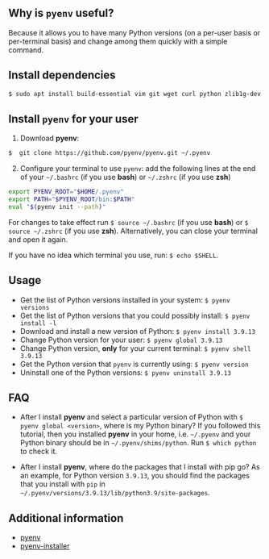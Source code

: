 Why is `pyenv` useful?
----------------------

Because it allows you to have many Python versions (on a per-user basis or per-terminal basis) and change among them quickly with a simple command.

Install dependencies
--------------------
```bash
$ sudo apt install build-essential vim git wget curl python zlib1g-dev libbz2-dev libreadline-dev libssl-dev libsqlite3-dev libffi-dev liblzma-dev tk-dev ncurses-dev
```

Install `pyenv` for your user
---------------------------
1. Download **pyenv**:
```bash
$  git clone https://github.com/pyenv/pyenv.git ~/.pyenv
```

2. Configure your terminal to use `pyenv`: add the following lines at the end of your `~/.bashrc` (if you use **bash**) or `~/.zshrc` (if you use **zsh**) 
```bash
export PYENV_ROOT="$HOME/.pyenv"                                                
export PATH="$PYENV_ROOT/bin:$PATH"                                             
eval "$(pyenv init --path)" 
```
For changes to take effect run `$ source ~/.bashrc` (if you use **bash**) or `$ source ~/.zshrc` (if you use **zsh**). Alternatively, you can close your terminal and open it again.

If you have no idea which terminal you use, run: `$ echo $SHELL`.

Usage
-----
* Get the list of Python versions installed in your system: `$ pyenv versions`
* Get the list of Python versions that you could possibly install: `$ pyenv install -l`
* Download and install a new version of Python: `$ pyenv install 3.9.13`
* Change Python version for your user: `$ pyenv global 3.9.13`
* Change Python version, **only** for your current terminal: `$ pyenv shell 3.9.13`
* Get the Python version that `pyenv` is currently using: `$ pyenv version`
* Uninstall one of the Python versions: `$ pyenv uninstall 3.9.13`

FAQ
---

* After I install **pyenv** and select a particular version of Python with `$ pyenv global <version>`, where is my Python binary? If you followed this tutorial, then you installed **pyenv** in your home, i.e. `~/.pyenv` and your Python binary should be in `~/.pyenv/shims/python`. Run `$ which python` to check it.

* After I install **pyenv**, where do the packages that I install with pip go? As an example, for Python version `3.9.13`, you should find the packages that you install with `pip` in `~/.pyenv/versions/3.9.13/lib/python3.9/site-packages`.


Additional information
----------------------
* [pyenv](https://github.com/pyenv/pyenv)
* [pyenv-installer](https://github.com/pyenv/pyenv-installer)
